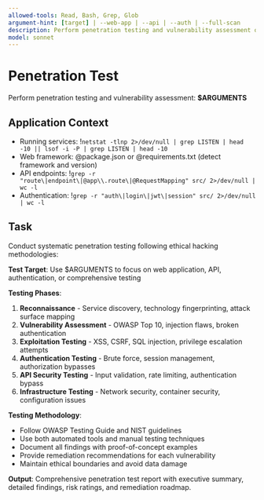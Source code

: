 ```yaml
---
allowed-tools: Read, Bash, Grep, Glob
argument-hint: [target] | --web-app | --api | --auth | --full-scan
description: Perform penetration testing and vulnerability assessment on application
model: sonnet
---
```


# Penetration Test

Perform penetration testing and vulnerability assessment: **$ARGUMENTS**

## Application Context

- Running services: !`netstat -tlnp 2>/dev/null | grep LISTEN | head -10 || lsof -i -P | grep LISTEN | head -10`
- Web framework: @package.json or @requirements.txt (detect framework and version)
- API endpoints: !`grep -r "route\|endpoint\|@app\\.route\|@RequestMapping" src/ 2>/dev/null | wc -l`
- Authentication: !`grep -r "auth\|login\|jwt\|session" src/ 2>/dev/null | wc -l`

## Task

Conduct systematic penetration testing following ethical hacking methodologies:

**Test Target**: Use $ARGUMENTS to focus on web application, API, authentication, or comprehensive testing

**Testing Phases**:
1. **Reconnaissance** - Service discovery, technology fingerprinting, attack surface mapping
2. **Vulnerability Assessment** - OWASP Top 10, injection flaws, broken authentication
3. **Exploitation Testing** - XSS, CSRF, SQL injection, privilege escalation attempts
4. **Authentication Testing** - Brute force, session management, authorization bypasses
5. **API Security Testing** - Input validation, rate limiting, authentication bypass
6. **Infrastructure Testing** - Network security, container security, configuration issues

**Testing Methodology**:
- Follow OWASP Testing Guide and NIST guidelines
- Use both automated tools and manual testing techniques
- Document all findings with proof-of-concept examples
- Provide remediation recommendations for each vulnerability
- Maintain ethical boundaries and avoid data damage

**Output**: Comprehensive penetration test report with executive summary, detailed findings, risk ratings, and remediation roadmap.